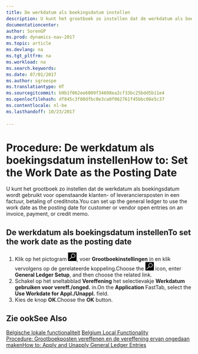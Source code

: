 ```yaml
---
title: De werkdatum als boekingsdatum instellen
description: U kunt het grootboek zo instellen dat de werkdatum als boekingsdatum wordt gebruikt voor openstaande klanten- of leveranciersposten in een factuur, betaling of creditnota.
documentationcenter: 
author: SorenGP
ms.prod: dynamics-nav-2017
ms.topic: article
ms.devlang: na
ms.tgt_pltfrm: na
ms.workload: na
ms.search.keywords: 
ms.date: 07/01/2017
ms.author: sgroespe
ms.translationtype: HT
ms.sourcegitcommit: b9b1f062ee6009f34698ea2cf33bc25bdd5b11e4
ms.openlocfilehash: df845c3f80dfbc0e3ca0f062761f45bbc08e5c37
ms.contentlocale: nl-be
ms.lasthandoff: 10/23/2017

---
```

# <a name="how-to-set-the-work-date-as-the-posting-date"></a><span data-ttu-id="ba01a-103">Procedure: De werkdatum als boekingsdatum instellen</span><span class="sxs-lookup"><span data-stu-id="ba01a-103">How to: Set the Work Date as the Posting Date</span></span>
<span data-ttu-id="ba01a-104">U kunt het grootboek zo instellen dat de werkdatum als boekingsdatum wordt gebruikt voor openstaande klanten- of leveranciersposten in een factuur, betaling of creditnota.</span><span class="sxs-lookup"><span data-stu-id="ba01a-104">You can set up the general ledger to use the work date as the posting date for customer or vendor open entries on an invoice, payment, or credit memo.</span></span>  

## <a name="to-set-the-work-date-as-the-posting-date"></a><span data-ttu-id="ba01a-105">De werkdatum als boekingsdatum instellen</span><span class="sxs-lookup"><span data-stu-id="ba01a-105">To set the work date as the posting date</span></span>  

1.  <span data-ttu-id="ba01a-106">Klik op het pictogram ![Zoeken naar pagina of rapport](../../media/ui-search/search_small.png "pictogram Zoeken naar pagina of rapport"), voer **Grootboekinstellingen** in en klik vervolgens op de gerelateerde koppeling.</span><span class="sxs-lookup"><span data-stu-id="ba01a-106">Choose the ![Search for Page or Report](../../media/ui-search/search_small.png "Search for Page or Report icon") icon, enter **General Ledger Setup**, and then choose the related link.</span></span>  
2.  <span data-ttu-id="ba01a-107">Schakel op het sneltabblad **Vereffening** het selectievakje **Werkdatum gebruiken voor vereff./onged.** in.</span><span class="sxs-lookup"><span data-stu-id="ba01a-107">On the **Application** FastTab, select the **Use Workdate for Appl./Unappl.** field.</span></span>  
3.  <span data-ttu-id="ba01a-108">Kies de knop **OK**.</span><span class="sxs-lookup"><span data-stu-id="ba01a-108">Choose the **OK** button.</span></span>  

## <a name="see-also"></a><span data-ttu-id="ba01a-109">Zie ook</span><span class="sxs-lookup"><span data-stu-id="ba01a-109">See Also</span></span>  
 <span data-ttu-id="ba01a-110">[Belgische lokale functionaliteit](belgium-local-functionality.md) </span><span class="sxs-lookup"><span data-stu-id="ba01a-110">[Belgium Local Functionality](belgium-local-functionality.md) </span></span>  
 [<span data-ttu-id="ba01a-111">Procedure: Grootboekposten vereffenen en de vereffening ervan ongedaan maken</span><span class="sxs-lookup"><span data-stu-id="ba01a-111">How to: Apply and Unapply General Ledger Entries</span></span>](how-to-apply-and-unapply-general-ledger-entries.md)

